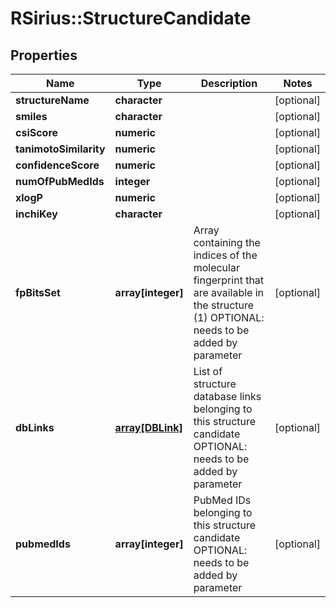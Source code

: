 # RSirius::StructureCandidate



## Properties
Name | Type | Description | Notes
------------ | ------------- | ------------- | -------------
**structureName** | **character** |  | [optional] 
**smiles** | **character** |  | [optional] 
**csiScore** | **numeric** |  | [optional] 
**tanimotoSimilarity** | **numeric** |  | [optional] 
**confidenceScore** | **numeric** |  | [optional] 
**numOfPubMedIds** | **integer** |  | [optional] 
**xlogP** | **numeric** |  | [optional] 
**inchiKey** | **character** |  | [optional] 
**fpBitsSet** | **array[integer]** | Array containing the indices of the molecular fingerprint that are available in the structure (1)  OPTIONAL: needs to be added by parameter | [optional] 
**dbLinks** | [**array[DBLink]**](DBLink.md) | List of structure database links belonging to this structure candidate  OPTIONAL: needs to be added by parameter | [optional] 
**pubmedIds** | **array[integer]** | PubMed IDs belonging to this structure candidate  OPTIONAL: needs to be added by parameter | [optional] 


